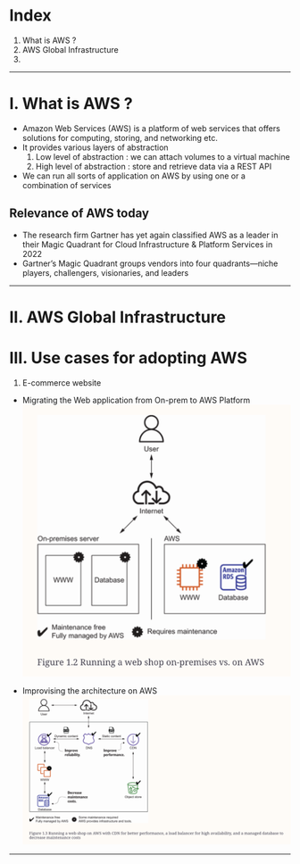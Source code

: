 # Index
1. What is AWS ?
2. AWS Global Infrastructure
3. 
------------------------------------------------------------------------------------------------------------------------------------------------------------------------------------------------------------------------------------------------------------------------------------------------------
# I. What is AWS ?
 - Amazon Web Services (AWS) is a platform of web services that offers solutions for computing, storing, and networking etc.
 - It provides various layers of abstraction
   1. Low level of abstraction   : we can attach volumes to a virtual machine
   2. High level of abstraction  : store and retrieve data via a REST API  
 - We can run all sorts of application on AWS by using one or a combination of services

## Relevance of AWS today 
 - The research firm Gartner has yet again classified AWS as a leader in their Magic Quadrant for Cloud Infrastructure & Platform Services in 2022
 - Gartner’s Magic Quadrant groups vendors into four quadrants—niche players, challengers, visionaries, and leaders

------------------------------------------------------------------------------------------------------------------------------------------------------------------------------------------------------------------------------------------------------------------------------------------------------
# II. AWS Global Infrastructure

# III. Use cases for adopting AWS
1. E-commerce website

 - Migrating the Web application from On-prem to AWS Platform
![E-commerce web application on On premises Vs AWS](../assets/ecomm-onprem-aws.png)

 - Improvising the architecture on AWS
![Full fledged architecture for E-commerce web application on AWS](../assets/full-ecomm-aws.png)
------------------------------------------------------------------------------------------------------------------------------------------------------------------------------------------------------------------------------------------------------------------------------------------------------
